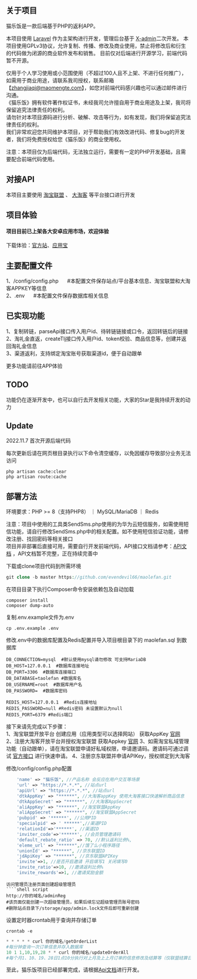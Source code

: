 ## 关于项目

猫乐饭是一款后端基于PHP的返利APP。

本项目使用 [Laravel](https://laravel.com/) 作为主架构进行开发，管理后台基于 [X-admin](http://x.xuebingsi.com)二次开发。
本项目使用GPLv3协议，允许复制、传播、修改及商业使用，禁止将修改后和衍生的代码做为闭源的商业软件发布和销售。
目前仅对后端进行开源学习，前端代码暂不开源。

仅用于个人学习使用或小范围使用（不超过100人且不上架、不进行任何推广），如需用于商业用途，请联系我司授权，联系邮箱【zhangjiaqi@maomengte.com】，如您对前端代码感兴趣也可以通过邮件进行沟通。  
《猫乐饭》拥有软件著作权证书，未经我司允许擅自用于商业用途及上架，我司将保留追究法律责任的权利。  
请勿针对本项目源码进行分析、破解、攻击等行为，如有发现，我们将保留追究法律责任的权利。  
我们非常欢迎您共同维护本项目，对于帮助我们有效改进代码、修复bug的开发者，我们将免费授权给您《猫乐饭》的商业使用权。

注意：本项目仅为后端代码，无法独立运行，需要有一定的PHP开发基础，且需要配合前端代码使用。

## 对接API

本项目主要使用 [淘宝联盟](https://pub.alimama.com/) 、 [大淘客](https://www.dataoke.com) 等平台接口进行开发

## 项目体验

<h4>项目目前已上架各大安卓应用市场，欢迎体验</h4>

下载体验：[官方站](https://fanli.maomengte.com/download)、[应用宝](https://sj.qq.com/appdetail/com.maomengte.mlf)

## 主要配置文件

1、/config/config.php &nbsp;&nbsp;&nbsp;&nbsp; #本配置文件保存站点/平台基本信息、淘宝联盟和大淘客APPKEY等信息  
2、.env &nbsp;&nbsp;&nbsp;&nbsp; #本配置文件保存数据库相关信息

## 已实现功能

1、复制转链，parseApi接口传入用户id、待转链链接或口令，返回转链后的链接  
2、淘礼金直返，createTlj接口传入用户id、token校验、商品信息等，创建并返回淘礼金信息  
3、渠道返利，支持绑定淘宝账号获取渠道id，便于自动跟单

更多功能请前往APP体验

## TODO

功能仍在逐渐开发中，也可以自行去开发相关功能，大家的Star是我持续开发的动力

## Update

2022.11.7
首次开源后端代码

每次更新后请在网页根目录执行以下命令清空缓存，以免因缓存导致部分业务无法访问

````shell script
php artisan cache:clear
php artisan route:cache
````

## 部署方法

环境要求：PHP >= 8（支持PHP8） ｜ MySQL/MariaDB ｜ Redis

注意：项目中使用的工具类SendSms.php使用的为华为云短信服务，如需使用短信功能，请自行修改SendSms.php中的相关配置。如不使用短信验证功能，请修改注册、找回密码等相关接口  
项目并非部署后直接可用，需要自行开发前端代码，API接口文档请参考：[API文档](https://console-docs.apipost.cn/preview/2f87880934dd513c/1fd38acf3b8ff15d)
，API文档暂不完整，正在持续完善中

下载或clone项目代码到所需环境

````PHP
git clone -b master https://github.com/evendevil66/maolefan.git
````

在项目目录下执行Composer命令安装依赖包及自动加载

````shell script
composer install
composer dump-auto
````

复制.env.example文件为.env

````shell script
cp .env.example .env
````

修改.env中的数据库配置及Redis配置并导入项目根目录下的 maolefan.sql 到数据库

````text
DB_CONNECTION=mysql  #默认使用mysql请勿修改 可支持MariaDB
DB_HOST=127.0.0.1  #数据库连接地址
DB_PORT=3306  #数据库连接端口
DB_DATABASE=taolefan #数据库名
DB_USERNAME=root  #数据库用户名
DB_PASSWORD=  #数据库密码

REDIS_HOST=127.0.0.1  #Redis连接地址
REDIS_PASSWORD=null #Redis密码 未设置默认为null
REDIS_PORT=6379 #Redis端口
````

接下来请先完成以下步骤：  
1、淘宝联盟开放平台 创建应用（应用类型可以选择网站） 获取AppKey [官网](https://aff-open.taobao.com)  
2、注册大淘客开放平台并授权淘宝联盟 获取Appkey  [官网](https://www.dataoke.com/kfpt/openapi.html)
3、如需淘宝私域管理功能（自动跟单），请在淘宝联盟申请好私域权限，申请邀请码。邀请码可通过调试 [官方接口](https://open.taobao.com/doc.htm?spm=a219a.15212433.0.0.4398669aXaoE2Y&docId=1&docType=15&apiName=taobao.tbk.sc.invitecode.get)
进行快速申请。
4、注册京东联盟并申请APIKey，授权绑定到大淘客

修改/config/config.php配置

````php
    'name' => "猫乐饭", //产品名称 会反应在用户交互等场景
    'url' => "https://*.*.*", //站点url
    'apiUrl' => "https://*.*.*", //站点url
    'dtkAppKey' => "******", //大淘客appKey 使用大淘客接口快速解析商品信息
    'dtkAppSecret' => "******", //大淘客AppSecret
    'aliAppKey' => "******", //淘宝联盟AppKey
    'aliAppSecret' => "******", //淘宝联盟AppSecret
    'pubpid' => '******', //公用PID
    'specialpid' => ' ******',//渠道PID
    'relationId'=>'******', //渠道ID
    'inviter_code'=>'******', //会员管理邀请码
    'default_rebate_ratio' => 70, //默认返利比例%,
    'eleme_url' => "******",//饿了么小程序路径
    'unionId' => "******", //京东联盟ID
    'jdApiKey' => "******", //京东联盟APIKey
    'invite'=>1, //是否开启邀请 开启填写1 关闭填写0
    'invite_ratio'=>10, //邀请返利比例%
    'invite_rewards'=>1, //邀请奖励金额
````

````
访问管理员注册页面创建超级管理员
````shell script
http://你的域名/adminReg
#该页面仅能创建一次超级管理员，如果后续忘记超级管理员账号密码
#删除站点目录下/storage/app/admin.lock文件后即可重新创建
````

设置定时器crontab用于查询并存储订单

````shell script
crontab -e
````

````PHP
* * * * * curl 你的域名/getOrderList
#每分钟查询一次订单信息并存入数据库
10 1 1,10,19,28 * * curl 你的域名/updateOrderAll
#每个月1、10、19、28日1点10分执行对上月及上上月订单的信息修改及结算等（仅联盟结算日期为上月的才会被结算）
````

至此，猫乐饭项目已经部署完成，请根据[Api文档](https://console-docs.apipost.cn/preview/2f87880934dd513c/1fd38acf3b8ff15d)进行开发。



